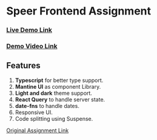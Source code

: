 # Speer Frontend Assignment

### [Live Demo Link](https://speer-assignment.netlify.app/)

### [Demo Video Link](https://drive.google.com/file/d/1Nbwg87YSQgr4vMq4DWZovoRp0X-UAIIw/view?usp=sharing)

## Features
1. **Typescript** for better type support.
2. **Mantine UI** as component Library.
3. **Light and dark** theme support.
4. **React Query** to handle server state.
5. **date-fns** to handle dates.
6. Responsive UI.
7. Code splitting using Suspense.

[Original Assignment Link](https://github.com/speer-technologies/aircall)